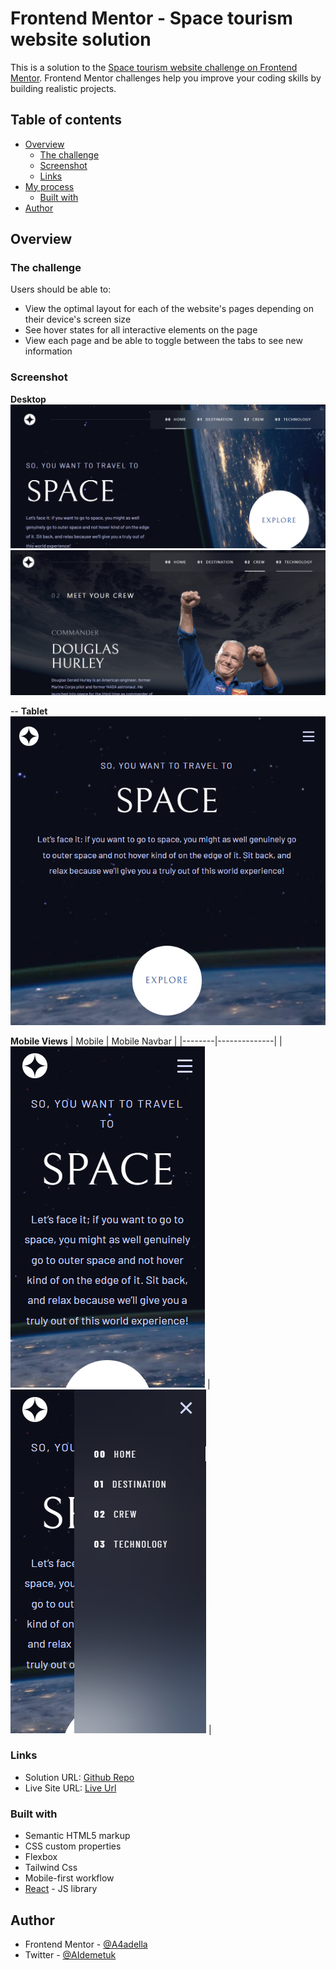 # Frontend Mentor - Space tourism website solution

This is a solution to the [Space tourism website challenge on Frontend Mentor](https://www.frontendmentor.io/challenges/space-tourism-multipage-website-gRWj1URZ3). Frontend Mentor challenges help you improve your coding skills by building realistic projects. 

## Table of contents

- [Overview](#overview)
  - [The challenge](#the-challenge)
  - [Screenshot](#screenshot)
  - [Links](#links)
- [My process](#my-process)
  - [Built with](#built-with)
- [Author](#author)



## Overview

### The challenge

Users should be able to:

- View the optimal layout for each of the website's pages depending on their device's screen size
- See hover states for all interactive elements on the page
- View each page and be able to toggle between the tabs to see new information

### Screenshot

**Desktop**
![Desktop](public/Screenshot%20(126).png) 
![Crew](public/Screenshot%20(127).png) 

--
**Tablet**
![Tablet](public/Screenshot%20(128).png)

**Mobile Views**
| Mobile | Mobile Navbar |
|--------|--------------|
| ![Mobile](public/Screenshot%20(130).png) | ![Mobile-navbar](public/Screenshot%20(131).png) |

### Links

- Solution URL: [Github Repo](https://github.com/A4adella/Third-semester-assignment3)
- Live Site URL: [Live Url](https://third-semester-assignment3.vercel.app/)

### Built with

- Semantic HTML5 markup
- CSS custom properties
- Flexbox
- Tailwind Css
- Mobile-first workflow
- [React](https://reactjs.org/) - JS library


## Author

- Frontend Mentor - [@A4adella](https://www.frontendmentor.io/profile/A4adella)
- Twitter - [@AIdemetuk](https://www.X.com/AIdemetuk.com)


